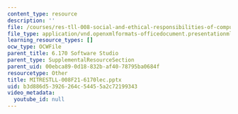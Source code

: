 ```yaml
---
content_type: resource
description: ''
file: /courses/res-tll-008-social-and-ethical-responsibilities-of-computing-serc-fall-2021/b3d886d53926264c54455a2c72199343_MITRESTLL-008F21-6170lec.pptx
file_type: application/vnd.openxmlformats-officedocument.presentationml.presentation
learning_resource_types: []
ocw_type: OCWFile
parent_title: 6.170 Software Studio
parent_type: SupplementalResourceSection
parent_uid: 00ebca89-0d18-832b-af40-78795ba0684f
resourcetype: Other
title: MITRESTLL-008F21-6170lec.pptx
uid: b3d886d5-3926-264c-5445-5a2c72199343
video_metadata:
  youtube_id: null
---
```

